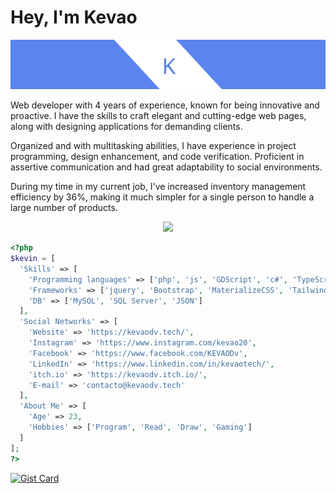 # Hey, I'm Kevao

<p align="center">
  <img class="logo" src="https://raw.githubusercontent.com/KEVAO18/KEVAO18/main/banner.png" />
</p>

<article>
  <p>
    Web developer with 4 years of experience, known for being innovative and proactive. I have the skills to craft elegant and cutting-edge web pages, along with designing applications for demanding clients.
  </p>
  
  <p>
    Organized and with multitasking abilities, I have experience in project programming, design enhancement, and code verification. Proficient in assertive communication and had great adaptability to social environments.
  </p>
  
  <p>
    During my time in my current job, I've increased inventory management efficiency by 36%, making it much simpler for a single person to handle a large number of products.
  </p>
</article>

<p align="center">
  <img src="https://media.giphy.com/media/vFKqnCdLPNOKc/giphy.gif" width="150px" />
</p>

```php
<?php
$kevin = [
  'Skills' => [
    'Programming languages' => ['php', 'js', 'GDScript', 'c#', 'TypeScript', 'HTML', 'CSS'],
    'Frameworks' => ['jquery', 'Bootstrap', 'MaterializeCSS', 'Tailwindcss', 'Laravel'],
    'DB' => ['MySQL', 'SQL Server', 'JSON']
  ],
  'Social Networks' => [
    'Website' => 'https://kevaodv.tech/',
    'Instagram' => 'https://www.instagram.com/kevao20',
    'Facebook' => 'https://www.facebook.com/KEVAODv',
    'LinkedIn' => 'https://www.linkedin.com/in/kevaotech/',
    'itch.io' => 'https://kevaodv.itch.io/',
    'E-mail' => 'contacto@kevaodv.tech'
  ],
  'About Me' => [
    'Age' => 23,
    'Hobbies' => ['Program', 'Read', 'Draw', 'Gaming']
  ]
];
?>
```

[![Gist Card](https://github-readme-stats.vercel.app/api/gist?id=784b7b0923c6a0364cbdc7499837fe55)](https://gist.github.com/KEVAO18/784b7b0923c6a0364cbdc7499837fe55)
